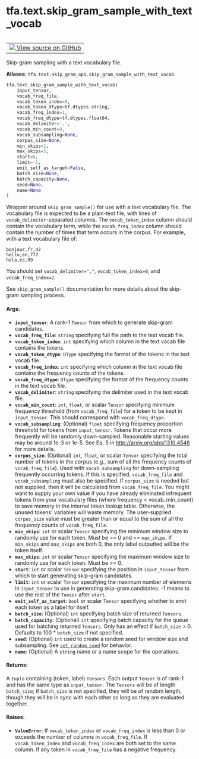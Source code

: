 <div itemscope itemtype="http://developers.google.com/ReferenceObject">
<meta itemprop="name" content="tfa.text.skip_gram_sample_with_text_vocab" />
<meta itemprop="path" content="Stable" />
</div>

# tfa.text.skip_gram_sample_with_text_vocab

<!-- Insert buttons and diff -->

<table class="tfo-notebook-buttons tfo-api" align="left">

<td>
  <a target="_blank" href="https://github.com/tensorflow/addons/tree/r0.7/tensorflow_addons/text/skip_gram_ops.py#L206-L386">
    <img src="https://www.tensorflow.org/images/GitHub-Mark-32px.png" />
    View source on GitHub
  </a>
</td></table>



<!-- Equality marker -->
Skip-gram sampling with a text vocabulary file.

**Aliases**: `tfa.text.skip_gram_ops.skip_gram_sample_with_text_vocab`

``` python
tfa.text.skip_gram_sample_with_text_vocab(
    input_tensor,
    vocab_freq_file,
    vocab_token_index=0,
    vocab_token_dtype=tf.dtypes.string,
    vocab_freq_index=1,
    vocab_freq_dtype=tf.dtypes.float64,
    vocab_delimiter=',',
    vocab_min_count=0,
    vocab_subsampling=None,
    corpus_size=None,
    min_skips=1,
    max_skips=5,
    start=0,
    limit=-1,
    emit_self_as_target=False,
    batch_size=None,
    batch_capacity=None,
    seed=None,
    name=None
)
```



<!-- Placeholder for "Used in" -->

Wrapper around `skip_gram_sample()` for use with a text vocabulary file.
The vocabulary file is expected to be a plain-text file, with lines of
`vocab_delimiter`-separated columns. The `vocab_token_index` column should
contain the vocabulary term, while the `vocab_freq_index` column should
contain the number of times that term occurs in the corpus. For example,
with a text vocabulary file of:

  ```
  bonjour,fr,42
  hello,en,777
  hola,es,99
  ```

You should set `vocab_delimiter=","`, `vocab_token_index=0`, and
`vocab_freq_index=2`.

See `skip_gram_sample()` documentation for more details about the skip-gram
sampling process.

#### Args:


* <b>`input_tensor`</b>:   A rank-1 `Tensor` from which to generate skip-gram candidates.
* <b>`vocab_freq_file`</b>:   `string` specifying full file path to the text vocab file.
* <b>`vocab_token_index`</b>: `int` specifying which column in the text vocab file
  contains the tokens.
* <b>`vocab_token_dtype`</b>:   `DType` specifying the format of the tokens in the text vocab file.
* <b>`vocab_freq_index`</b>: `int` specifying which column in the text vocab file
  contains the frequency counts of the tokens.
* <b>`vocab_freq_dtype`</b>: `DType` specifying the format of the frequency counts
  in the text vocab file.
* <b>`vocab_delimiter`</b>: `string` specifying the delimiter used in the text vocab
  file.
* <b>`vocab_min_count`</b>: `int`, `float`, or scalar `Tensor` specifying
  minimum frequency threshold (from `vocab_freq_file`) for a token to be
  kept in `input_tensor`. This should correspond with `vocab_freq_dtype`.
* <b>`vocab_subsampling`</b>: (Optional) `float` specifying frequency proportion
  threshold for tokens from `input_tensor`. Tokens that occur more
  frequently will be randomly down-sampled. Reasonable starting values
  may be around 1e-3 or 1e-5. See Eq. 5 in http://arxiv.org/abs/1310.4546
  for more details.
* <b>`corpus_size`</b>: (Optional) `int`, `float`, or scalar `Tensor` specifying the
  total number of tokens in the corpus (e.g., sum of all the frequency
  counts of `vocab_freq_file`). Used with `vocab_subsampling` for
  down-sampling frequently occurring tokens. If this is specified,
  `vocab_freq_file` and `vocab_subsampling` must also be specified.
  If `corpus_size` is needed but not supplied, then it will be calculated
  from `vocab_freq_file`. You might want to supply your own value if you
  have already eliminated infrequent tokens from your vocabulary files
  (where frequency < vocab_min_count) to save memory in the internal
  token lookup table. Otherwise, the unused tokens' variables will waste
  memory.  The user-supplied `corpus_size` value must be greater than or
  equal to the sum of all the frequency counts of `vocab_freq_file`.
* <b>`min_skips`</b>: `int` or scalar `Tensor` specifying the minimum window size to
  randomly use for each token. Must be >= 0 and <= `max_skips`. If
  `min_skips` and `max_skips` are both 0, the only label outputted will
  be the token itself.
* <b>`max_skips`</b>: `int` or scalar `Tensor` specifying the maximum window size to
  randomly use for each token. Must be >= 0.
* <b>`start`</b>: `int` or scalar `Tensor` specifying the position in `input_tensor`
  from which to start generating skip-gram candidates.
* <b>`limit`</b>: `int` or scalar `Tensor` specifying the maximum number of elements
  in `input_tensor` to use in generating skip-gram candidates. -1 means
  to use the rest of the `Tensor` after `start`.
* <b>`emit_self_as_target`</b>: `bool` or scalar `Tensor` specifying whether to emit
  each token as a label for itself.
* <b>`batch_size`</b>: (Optional) `int` specifying batch size of returned `Tensors`.
* <b>`batch_capacity`</b>: (Optional) `int` specifying batch capacity for the queue
  used for batching returned `Tensors`. Only has an effect if
  `batch_size` > 0. Defaults to 100 * `batch_size` if not specified.
* <b>`seed`</b>: (Optional) `int` used to create a random seed for window size and
  subsampling. See
  [`set_random_seed`](../../g3doc/python/constant_op.md#set_random_seed)
  for behavior.
* <b>`name`</b>: (Optional) A `string` name or a name scope for the operations.


#### Returns:

A `tuple` containing (token, label) `Tensors`. Each output `Tensor` is of
rank-1 and has the same type as `input_tensor`. The `Tensors` will be of
length `batch_size`; if `batch_size` is not specified, they will be of
random length, though they will be in sync with each other as long as
they are evaluated together.



#### Raises:


* <b>`ValueError`</b>: If `vocab_token_index` or `vocab_freq_index` is less than 0
  or exceeds the number of columns in `vocab_freq_file`.
  If `vocab_token_index` and `vocab_freq_index` are both set to the same
  column. If any token in `vocab_freq_file` has a negative frequency.

